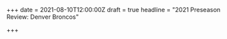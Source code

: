 +++
date = 2021-08-10T12:00:00Z
draft = true
headline = "2021 Preseason Review: Denver Broncos"

+++
